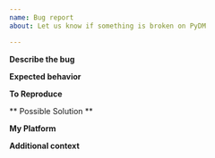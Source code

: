 ```yaml
---
name: Bug report
about: Let us know if something is broken on PyDM

---
```


<!--
    NOTE: This issue should be for problems with PyDM itself, including:
    * Bugs (or probable bugs) with the PyDM software
    * Typos or other mistakes in the Reference or elsewhere on the documentation
    
    ** Write helpfully: **
    * Be precise
    * Be clear
    * Explain the steps required to reproduce the bug
    * Cite your OS and version, and which version of PyDM you’re using
    * If reporting an issue on the website, include the URL where the problem is
    * Screenshots are super helpful! They let us see what you see. You can drag images directly onto the issue text to upload them.
    * Errors are super helpful! (Sometimes.) Copy and paste any errors into the issue.
    * Include only one bug per report
    * Separate fact from speculation
    * No bug is too trivial to report, as small bugs may hide big bugs.
-->

**Describe the bug**
<!-- A clear and concise description the bug -->

**Expected behavior**
<!-- A clear and concise description of what you expected to happen -->

**To Reproduce**
<!-- Steps to reproduce the bug -->

** Possible Solution **
<!--
    Not obligatory, but suggest a fix/reason for the bug, or ideas how to 
    implement the addition or change.
--> 

**My Platform**
<!--
    Any details about your specific platform:
    * OS Version
    * Python Version
    * Packages Version (One good start point is the File > About screen at PyDM.
-->

**Additional context**
<!-- Add any other context, links, etc. about the bug here. -->

